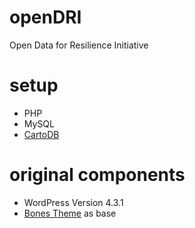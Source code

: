 # openDRI
Open Data for Resilience Initiative

# setup
- PHP
- MySQL
- [CartoDB](https://github.com/CartoDB/cartodb)

# original components
- WordPress Version 4.3.1
- [Bones Theme](https://github.com/eddiemachado/bones) as base 
